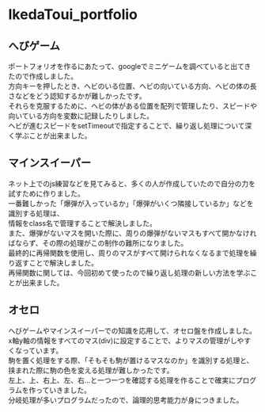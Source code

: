 # IkedaToui_portfolio

<h2>へびゲーム</h2>
  <p>ポートフォリオを作るにあたって、googleでミニゲームを調べていると出てきたので作成しました。<br>
    方向キーを押したとき、ヘビのいる位置、ヘビの向いている方向、ヘビの体の長さなどをどう認知するかが難しかったです。<br>
    それらを克服するために、ヘビの体がある位置を配列で管理したり、スピードや向いている方向を変数に記録したりしました。<br>
    ヘビが進むスピードをsetTimeoutで指定することで、繰り返し処理について深く学ぶことが出来ました。</p>
<h2>マインスイーパー</h2>
  <p>ネット上でのjs練習などを見てみると、多くの人が作成していたので自分の力を試すために作りました。<br>
    一番難しかった「爆弾が入っているか」「爆弾がいくつ隣接しているか」などを識別する処理は、<br>
    情報をclass名で管理することで解決しました。<br>
    また、爆弾がないマスを開いた際に、周りの爆弾がないマスもすべて開かなければならず、その際の処理がこの制作の難所になりました。<br>
    最終的に再帰関数を使用し、周りのマスがすべて開けられなくなるまで処理を繰り返すことで解決しました。<br>
    再帰関数に関しては、今回初めて使ったので繰り返し処理の新しい方法を学ぶことが出来ました。
</p>  
<h2>オセロ</h2>
  <p>へびゲームやマインスイーパーでの知識を応用して、オセロ盤を作成しました。<br>
    x軸y軸の情報をすべてのマス(div)に設定することで、よりマスの管理がしやすくなっています。<br>
    駒を置く処理をする際、「そもそも駒が置けるマスなのか」を識別する処理と、挟まれた際に駒の色を変える処理が難しかったです。<br>
    左上、上、右上、左、右…と一つ一つを確認する処理を作ることで確実にプログラムを作っていきました。<br>
    分岐処理が多いプログラムだったので、論理的思考能力が身につきました。
</p> 
